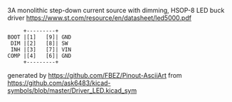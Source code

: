 3A monolithic step-down current source with dimming, HSOP-8
LED buck driver
https://www.st.com/resource/en/datasheet/led5000.pdf


	     +---------+
	BOOT |[1]   [9]| GND
	 DIM |[2]   [8]| SW
	 INH |[3]   [7]| VIN
	COMP |[4]   [6]| GND
	     +---------+


generated by https://github.com/FBEZ/Pinout-AsciiArt from https://github.com/ask6483/kicad-symbols/blob/master/Driver_LED.kicad_sym